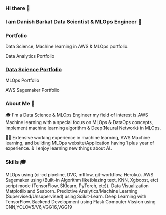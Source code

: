 ### Hi there 👋

### I am Danish Barkat Data Scientist & MLOps Engineer 👋

### Portfolio 

[1]: https://www.linkedin.com/in/danish-barkat-852496149/
[2]: barkatdanish44@gmail.com


Data Science, Machine learning in AWS & MLOps portfolio.

Data Analytics Portfolio

### [Data Science Portfolio](https://github.com/Dan-445/yolov5-garbage-detection)

MLOps Portfolio

AWS Sagemaker Portfolio

### About Me 🚀

🎓 I'm a Data Science & MLOps Engineer my field of interest is AWS Machine learning with a special focus on MLOps & DataOps concepts, implement machine learning algorithm & Deep(Neural Network) in MLOps.

👨‍💻 Extensive working experience in machine learning, AWS Machine learning, and building MLOps website/Application having 1 plus year of experience. & I enjoy learning new things about AI.

### Skills 🎓

MLOps using (ci-cd pipeline, DVC, mlflow, git-workflow, Heroku).
AWS Sagemaker using (Built-in Algorithm like(blazing text, KNN, Xgboost, etc) script mode (TensorFlow, SKlearn, PyTorch, etc)).
Data Visualization Matplotlib and Seaborn.
Predictive Analytics/Machine Learning (Supervised/Unsupervised) using Scikit-Learn.
Deep Learning with TensorFlow.
Backend Development using Flask
Computer Vission using CNN,YOLOV5/V6,VGG16,VGG19
